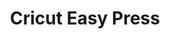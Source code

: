 ---
layout: equipment
title: Cricut Easy Press
permalink: /docs/equipment/cricut_easy_press/
name: Cricut Easy Press
parent: Equipment
picture: /data/equipment/Cricut/Cricut.jpg
description: |
  description here
rate: Green
qty: 1
manual: /data/equipment/Cricut/cricut-easypress-3-user-guide-namr.pdf
materials:
  - Link to all materials
resources:
  - title: Laser Cutting Basics
    link: https://example.com/laser-cutting-basics
  - title: Advanced Engraving Techniques
    link: https://example.com/advanced-engraving
---